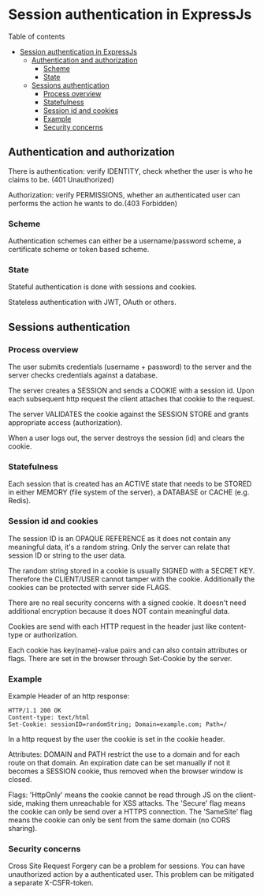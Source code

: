 # Session authentication in ExpressJs
Table of contents
- [Session authentication in ExpressJs](#session-authentication-in-expressjs)
	- [Authentication and authorization](#authentication-and-authorization)
		- [Scheme](#scheme)
		- [State](#state)
	- [Sessions authentication](#sessions-authentication)
		- [Process overview](#process-overview)
		- [Statefulness](#statefulness)
		- [Session id and cookies](#session-id-and-cookies)
		- [Example](#example)
		- [Security concerns](#security-concerns)
## Authentication and authorization
There is authentication: verify IDENTITY, check whether the user is who he claims to be. (401 Unauthorized)

Authorization: verify PERMISSIONS, whether an authenticated user can performs the action he wants to do.(403 Forbidden)

### Scheme
Authentication schemes can either be a username/password scheme, a certificate scheme or token based scheme. 

### State
Stateful authentication is done with sessions and cookies.

Stateless authentication with JWT, OAuth or others.

## Sessions authentication
### Process overview
The user submits credentials (username + password) to the server and the server checks credentials against a database. 

The server creates a SESSION and sends a COOKIE with a session id. Upon each subsequent http request the client attaches that cookie to the request. 

The server VALIDATES the cookie against the SESSION STORE and grants appropriate access (authorization).

When a user logs out, the server destroys the session (id) and clears the cookie.

### Statefulness
Each session that is created has an ACTIVE state that needs to be STORED in either MEMORY (file system of the server), a DATABASE or CACHE (e.g. Redis).

### Session id and cookies
The session ID is an OPAQUE REFERENCE as it does not contain any meaningful data, it's a random string. Only the server can relate that session ID or string to the user data.

The random string stored in a cookie is usually SIGNED with a SECRET KEY. Therefore the CLIENT/USER cannot tamper with the cookie. Additionally the cookies can be protected with server side FLAGS.

There are no real security concerns with a signed cookie. It doesn't need additional encryption because it does NOT contain meaningful data.

Cookies are send with each HTTP request in the header just like content-type or authorization.

Each cookie has key(name)-value pairs and can also contain attributes or flags. There are set in the browser through Set-Cookie by the server.

### Example
Example Header of an http response:
```
HTTP/1.1 200 OK
Content-type: text/html
Set-Cookie: sessionID=randomString; Domain=example.com; Path=/ 
```
In a http request by the user the cookie is set in the cookie header.

Attributes: DOMAIN and PATH restrict the use to a domain and for each route on that domain. An expiration date can be set manually if not it becomes a SESSION cookie, thus removed when the browser window is closed.

Flags: 'HttpOnly' means the cookie cannot be read through JS on the client-side, making them unreachable for XSS attacks. The 'Secure' flag means the cookie can only be send over a HTTPS connection. The 'SameSite' flag means the cookie can only be sent from the same domain (no CORS sharing).

### Security concerns
Cross Site Request Forgery can be a problem for sessions. You can have unauthorized action by a authenticated user. This problem can be mitigated a separate X-CSFR-token.
